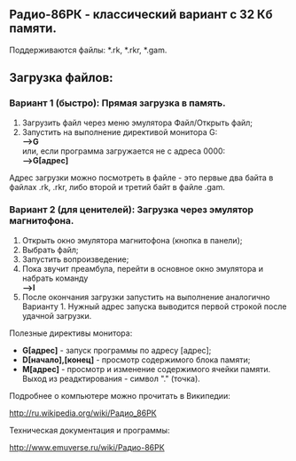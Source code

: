 ## Радио-86РК - классический вариант с 32 Кб памяти.

Поддерживаются файлы: *.rk, *.rkr, *.gam.

## Загрузка файлов:

### Вариант 1 (быстро): Прямая загрузка в память.

1. Загрузить файл через меню эмулятора Файл/Открыть файл;
2. Запустить на выполнение директивой монитора G:<br/>
<b>--&gt;G</b><br/>
или, если программа загружается не с адреса 0000:<br/>
<b>--&gt;G[адрес]</b>

Адрес загрузки можно посмотреть в файле - это первые два байта в файлах .rk, .rkr, либо второй и третий байт в файле .gam.

### Вариант 2 (для ценителей): Загрузка через эмулятор магнитофона.

1. Открыть окно эмулятора магнитофона (кнопка в панели);
2. Выбрать файл;
3. Запустить вопроизведение;
4. Пока звучит преамбула, перейти в основное окно эмулятора и набрать команду<br/>
<b>--&gt;I</b>
5. После окончания загрузки запустить на выполнение аналогично Варианту 1. Нужный адрес запуска выводится первой строкой после удачной загрузки.

Полезные директивы монитора:

* **G[адрес]** - запуск программы по адресу [адрес];
* **D[начало],[конец]** - просмотр содержимого блока памяти;
* **М[адрес]** - просмотр и изменение содержимого ячейки памяти. Выход  из реадктирования - символ "." (точка).

Подробнее о компьютере можно прочитать в Википедии:

http://ru.wikipedia.org/wiki/Радио_86РК

Техническая документация и программы:

http://www.emuverse.ru/wiki/Радио-86РК
